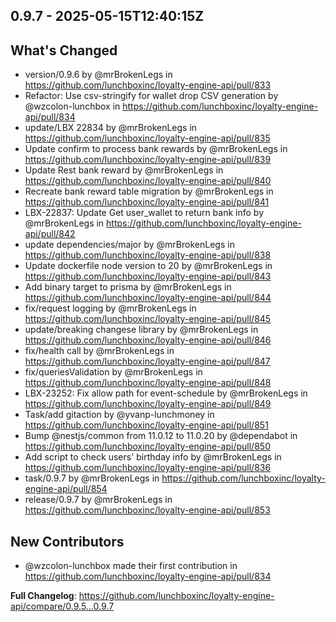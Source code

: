 ## 0.9.7 - <span class="utc-date">2025-05-15T12:40:15Z</span>

## What's Changed
* version/0.9.6 by @mrBrokenLegs in https://github.com/lunchboxinc/loyalty-engine-api/pull/833
* Refactor: Use csv-stringify for wallet drop CSV generation by @wzcolon-lunchbox in https://github.com/lunchboxinc/loyalty-engine-api/pull/834
* update/LBX 22834 by @mrBrokenLegs in https://github.com/lunchboxinc/loyalty-engine-api/pull/835
* Update confirm to process bank rewards by @mrBrokenLegs in https://github.com/lunchboxinc/loyalty-engine-api/pull/839
* Update Rest bank reward by @mrBrokenLegs in https://github.com/lunchboxinc/loyalty-engine-api/pull/840
* Recreate bank reward table migration by @mrBrokenLegs in https://github.com/lunchboxinc/loyalty-engine-api/pull/841
* LBX-22837: Update Get user_wallet to return bank info by @mrBrokenLegs in https://github.com/lunchboxinc/loyalty-engine-api/pull/842
* update dependencies/major by @mrBrokenLegs in https://github.com/lunchboxinc/loyalty-engine-api/pull/838
* Update dockerfile node version to 20 by @mrBrokenLegs in https://github.com/lunchboxinc/loyalty-engine-api/pull/843
* Add binary target to prisma by @mrBrokenLegs in https://github.com/lunchboxinc/loyalty-engine-api/pull/844
* fix/request logging by @mrBrokenLegs in https://github.com/lunchboxinc/loyalty-engine-api/pull/845
* update/breaking changese library by @mrBrokenLegs in https://github.com/lunchboxinc/loyalty-engine-api/pull/846
* fix/health call by @mrBrokenLegs in https://github.com/lunchboxinc/loyalty-engine-api/pull/847
* fix/queriesValidation by @mrBrokenLegs in https://github.com/lunchboxinc/loyalty-engine-api/pull/848
* LBX-23252: Fix allow path for event-schedule by @mrBrokenLegs in https://github.com/lunchboxinc/loyalty-engine-api/pull/849
* Task/add gitaction by @yvanp-lunchmoney in https://github.com/lunchboxinc/loyalty-engine-api/pull/851
* Bump @nestjs/common from 11.0.12 to 11.0.20 by @dependabot in https://github.com/lunchboxinc/loyalty-engine-api/pull/850
* Add script to check users' birthday info by @mrBrokenLegs in https://github.com/lunchboxinc/loyalty-engine-api/pull/836
* task/0.9.7 by @mrBrokenLegs in https://github.com/lunchboxinc/loyalty-engine-api/pull/854
* release/0.9.7 by @mrBrokenLegs in https://github.com/lunchboxinc/loyalty-engine-api/pull/853

## New Contributors
* @wzcolon-lunchbox made their first contribution in https://github.com/lunchboxinc/loyalty-engine-api/pull/834

**Full Changelog**: https://github.com/lunchboxinc/loyalty-engine-api/compare/0.9.5...0.9.7

